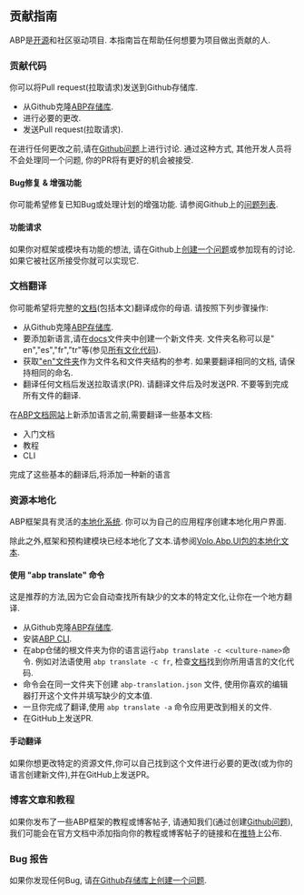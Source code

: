 ## 贡献指南

ABP是[开源](https://github.com/abpframework)和社区驱动项目. 本指南旨在帮助任何想要为项目做出贡献的人.

### 贡献代码

你可以将Pull request(拉取请求)发送到Github存储库.

- 从Github克隆[ABP存储库](https://github.com/abpframework/abp/).
- 进行必要的更改.
- 发送Pull request(拉取请求).

在进行任何更改之前,请在[Github问题](https://github.com/abpframework/abp/issues)上进行讨论. 通过这种方式, 其他开发人员将不会处理同一个问题, 你的PR将有更好的机会被接受.

#### Bug修复 & 增强功能

你可能希望修复已知Bug或处理计划的增强功能. 请参阅Github上的[问题列表](https://github.com/abpframework/abp/issues).

#### 功能请求

如果你对框架或模块有功能的想法, 请在Github上[创建一个问题](https://github.com/abpframework/abp/issues/new)或参加现有的讨论. 如果它被社区所接受你就可以实现它.

### 文档翻译

你可能希望将完整的[文档](https://abp.io/documents/)(包括本文)翻译成你的母语. 请按照下列步骤操作:

* 从Github克隆[ABP存储库](https://github.com/abpframework/abp/).
* 要添加新语言,请在[docs](https://github.com/abpframework/abp/tree/master/docs)文件夹中创建一个新文件夹. 文件夹名称可以是" en","es","fr","tr"等(参见[所有文化代码](https://msdn.microsoft.com/en-us/library/hh441729.aspx)).
* 获取["en"文件夹](https://github.com/abpframework/abp/tree/master/docs/en)作为文件名和文件夹结构的参考. 如果要翻译相同的文档, 请保持相同的命名.
* 翻译任何文档后发送拉取请求(PR). 请翻译文件后及时发送PR. 不要等到完成所有文件的翻译.

在[ABP文档网站](https://docs.abp.io)上新添加语言之前,需要翻译一些基本文档:

* 入门文档
* 教程
* CLI

完成了这些基本的翻译后,将添加一种新的语言

### 资源本地化

ABP框架具有灵活的[本地化系统](../Localization.md). 你可以为自己的应用程序创建本地化用户界面.

除此之外,框架和预构建模块已经本地化了文本.请参阅[Volo.Abp.UI包的本地化文本](https://github.com/abpframework/abp/blob/master/framework/src/Volo.Abp.UI/Localization/Resources/AbpUi/en.json).

#### 使用 "abp translate" 命令

这是推荐的方法,因为它会自动查找所有缺少的文本的特定文化,让你在一个地方翻译.

* 从Github克隆[ABP存储库](https://github.com/abpframework/abp/).
* 安装[ABP CLI](https://docs.abp.io/en/abp/latest/CLI).
* 在abp仓储的根文件夹为你的语言运行`abp translate -c <culture-name>`命令. 例如对法语使用 `abp translate -c fr`, 检查[文档](https://docs.microsoft.com/en-us/bingmaps/rest-services/common-parameters-and-types/supported-culture-codes)找到你所用语言的文化代码.
* 命令会在同一文件夹下创建 `abp-translation.json` 文件, 使用你喜欢的编辑器打开这个文件并填写缺少的文本值.
* 一旦你完成了翻译,使用 `abp translate -a` 命令应用更改到相关的文件.
* 在GitHub上发送PR.

#### 手动翻译

如果你想更改特定的资源文件,你可以自己找到这个文件进行必要的更改(或为你的语言创建新文件),并在GitHub上发送PR。

### 博客文章和教程

如果你发布了一些ABP框架的教程或博客帖子, 请通知我们(通过创建[Github问题](https://github.com/abpframework/abp/issues)), 我们可能会在官方文档中添加指向你的教程或博客帖子的链接和在[推特](https://twitter.com/abpframework)上公布.

### Bug 报告

如果你发现任何Bug, 请[在Github存储库上创建一个问题](https://github.com/abpframework/abp/issues/new).
